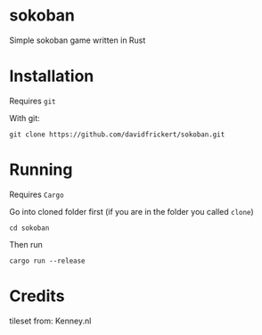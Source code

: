 # sokoban
Simple sokoban game written in Rust


# Installation

Requires `git` 

With git:
```
git clone https://github.com/davidfrickert/sokoban.git
```
# Running

Requires `Cargo` 

Go into cloned folder first (if you are in the folder you called `clone`)
```
cd sokoban
```
Then run
```
cargo run --release
``` 

# Credits
tileset from: Kenney.nl
